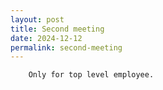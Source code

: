 ```yaml
---
layout: post
title: Second meeting
date: 2024-12-12
permalink: second-meeting
---
```


        Only for top level employee.
        